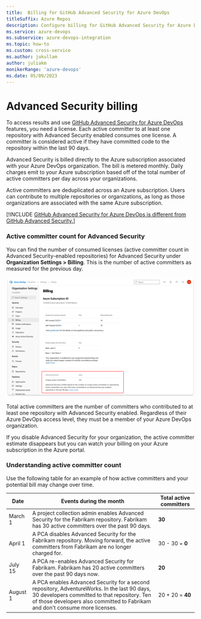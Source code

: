 ```yaml
---
title:  Billing for GitHub Advanced Security for Azure DevOps 
titleSuffix: Azure Repos
description: Configure billing for GitHub Advanced Security for Azure DevOps
ms.service: azure-devops
ms.subservice: azure-devops-integration
ms.topic: how-to 
ms.custom: cross-service
ms.author: jukullam
author: juliakm 
monikerRange: 'azure-devops'
ms.date: 05/09/2023
---
```


#  Advanced Security billing

To access results and use [GitHub Advanced Security for Azure DevOps](configure-github-advanced-security-features.md) features, you need a license. Each active committer to at least one repository with Advanced Security enabled consumes one license. A committer is considered active if they have committed code to the repository within the last 90 days.

Advanced Security is billed directly to the Azure subscription associated with your Azure DevOps organization. The bill is metered monthly. Daily charges emit to your Azure subscription based off of the total number of active committers per day across your organizations.

Active committers are deduplicated across an Azure subscription. Users can contribute to multiple repositories or organizations, as long as those organizations are associated with the same Azure subscription. 

[!INCLUDE [GitHub Advanced Security for Azure DevOps is different from GitHub Advanced Security.](includes/github-advanced-security.md)]

### Active committer count for Advanced Security 

You can find the number of consumed licenses (active committer count in Advanced Security-enabled repositories) for Advanced Security under **Organization Settings > Billing**. This is the number of active committers as measured for the previous day.

![Screenshot of organization billing settings showing active committer count](./media/billing-active-committer-count.png)

Total active committers are the number of committers who contributed to at least one repository with Advanced Security enabled. Regardless of their Azure DevOps access level, they must be a member of your Azure DevOps organization. 

If you disable Advanced Security for your organization, the active committer estimate disappears but you can watch your billing on your Azure subscription in the Azure portal.

### Understanding active committer count 

Use the following table for an example of how active committers and your potential bill may change over time. 

| Date | Events during the month | Total active committers |
| ---------- | ----------- | ------ |
| March 1 | A project collection admin enables Advanced Security for the Fabrikam repository. Fabrikam has 30 active committers over the past 90 days. | **30** |
| April 1 | A PCA disables Advanced Security for the Fabrikam repository. Moving forward, the active committers from Fabrikam are no longer charged for. | 30 - 30 = **0** |
| July 15 | A PCA re-enables Advanced Security for Fabrikam. Fabrikam has 20 active committers over the past 90 days now. | **20** |
| August 1 | A PCA enables Advanced Security for a second repository, AdventureWorks. In the last 90 days, 30 developers committed to that repository. Ten of those developers also committed to Fabrikam and don't consume more licenses. | 20 + 20 = **40** |

